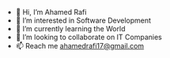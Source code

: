 - 👋 Hi, I’m Ahamed Rafi
- 👀 I’m interested in Software Development
- 🌱 I’m currently learning the World
- 💞️ I’m looking to collaborate on IT Companies
- 📫 Reach me ahamedrafi17@gmail.com
